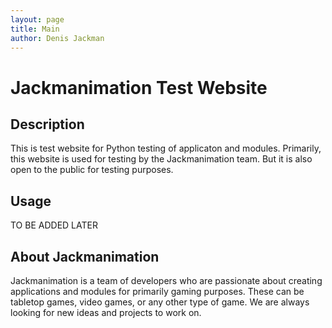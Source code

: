 ```yaml
---
layout: page
title: Main
author: Denis Jackman
---
```

# Jackmanimation Test Website

## Description
This is test website for Python testing of applicaton and modules.
Primarily, this website is used for testing by the Jackmanimation team.
But it is also open to the public for testing purposes.

## Usage
TO BE ADDED LATER

## About Jackmanimation
Jackmanimation is a team of developers who are passionate about creating
applications and modules for primarily gaming purposes. These can be tabletop 
games, video games, or any other type of game. We are always looking for new
ideas and projects to work on.

